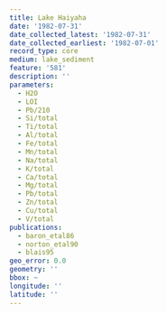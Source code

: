 ```yaml
---
title: Lake Haiyaha
date: '1982-07-31'
date_collected_latest: '1982-07-31'
date_collected_earliest: '1982-07-01'
record_type: core
medium: lake_sediment
feature: '581'
description: ''
parameters:
  - H2O
  - LOI
  - Pb/210
  - Si/total
  - Ti/total
  - Al/total
  - Fe/total
  - Mn/total
  - Na/total
  - K/total
  - Ca/total
  - Mg/total
  - Pb/total
  - Zn/total
  - Cu/total
  - V/total
publications:
  - baron_etal86
  - norton_etal90
  - blais95
geo_error: 0.0
geometry: ''
bbox: ~
longitude: ''
latitude: ''
---
```

